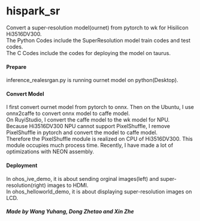 # hispark_sr
Convert a super-resolution model(ournet) from pytorch to wk for Hisilicon Hi3516DV300.  
The Python Codes include the SuperResolution model train codes and test codes.  
The C Codes include the codes for deploying the model on taurus.  
#### Prepare
inference_realesrgan.py is running ournet model on python(Desktop).  

#### Convert Model
I first convert ournet model from pytorch to onnx. 
Then on the Ubuntu, I use onnx2caffe to convert onnx model to caffe model.  
On RuyiStudio, I convert the caffe model to the wk model for NPU.  
Because Hi3516DV300 NPU cannot support PixelShuffle, I remove PixelShuffle in pytorch and convert the model to caffe model.  
Therefore the PixelShuffle module is realized on CPU of Hi3516DV300. This module occupies much process time. Recently, I have made a lot of optimizations with NEON assembly.  

#### Deployment
In ohos_ive_demo, it is about sending orginal images(left) and super-resolution(right) images to HDMI.  
In ohos_helloworld_demo, it is about displaying super-resolution images on LCD.

##### Made by Wang Yuhang, Dong Zhetao and Xin Zhe

